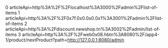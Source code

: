 0 articleApi=http%3A%2F%2Flocalhost%3A3000%2Fadmin%2Flist-of-items
1 articleApi=http%3A%2F%2F0x7f.0x0.0x0.0x1%3A3001%2Fadmin%2Flist-of-items
2 articleApi=http%3A%2Fdiscount.newshop.tn%3A3002%2Fadmin/list-of-items
3 articleApi=http%3A%2F%2Fweb0x08.hbtn%3A8080%2F/app4-1/product/nextProduct?path=http://127.0.0.1:8080/admin